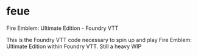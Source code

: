 # feue
Fire Emblem: Ultimate Edition - Foundry VTT

This is the Foundry VTT code necessary to spin up and play Fire Emblem: Ultimate Edition within Foundry VTT. Still a heavy WIP
